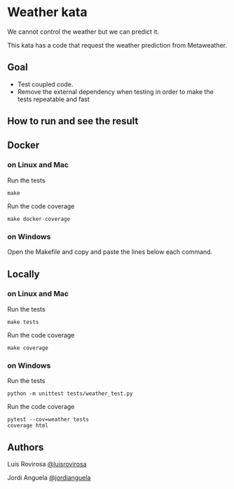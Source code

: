 # Weather kata
We cannot control the weather but we can predict it.

This kata has a code that request the weather prediction from Metaweather.

## Goal
- Test coupled code.
- Remove the external dependency when testing in order to make the tests repeatable and fast

## How to run and see the result
## Docker

### on Linux and Mac
Run the tests

    make

Run the code coverage

    make docker-coverage

### on Windows
Open the Makefile and copy and paste the lines below each command.

## Locally

### on Linux and Mac
Run the tests

    make tests

Run the code coverage

    make coverage

### on Windows
Run the tests

    python -m unittest tests/weather_test.py

Run the code coverage

    pytest --cov=weather tests
	coverage html


## Authors
Luis Rovirosa [@luisrovirosa](https://www.twitter.com/luisrovirosa)

Jordi Anguela [@jordianguela](https://www.twitter.com/jordianguela)